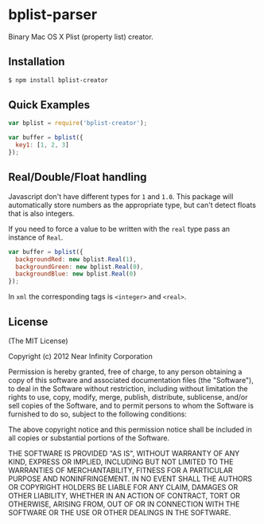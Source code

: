 bplist-parser
=============

Binary Mac OS X Plist (property list) creator.

## Installation

```bash
$ npm install bplist-creator
```

## Quick Examples

```javascript
var bplist = require('bplist-creator');

var buffer = bplist({
  key1: [1, 2, 3]
});
```

## Real/Double/Float handling

Javascript don't have different types for `1` and `1.0`. This package
will automatically store numbers as the appropriate type, but can't
detect floats that is also integers.

If you need to force a value to be written with the `real` type pass
an instance of `Real`.

```javascript
var buffer = bplist({
  backgroundRed: new bplist.Real(1),
  backgroundGreen: new bplist.Real(0),
  backgroundBlue: new bplist.Real(0)
});
```

In `xml` the corresponding tags is `<integer>` and `<real>`.

## License

(The MIT License)

Copyright (c) 2012 Near Infinity Corporation

Permission is hereby granted, free of charge, to any person obtaining
a copy of this software and associated documentation files (the
"Software"), to deal in the Software without restriction, including
without limitation the rights to use, copy, modify, merge, publish,
distribute, sublicense, and/or sell copies of the Software, and to
permit persons to whom the Software is furnished to do so, subject to
the following conditions:

The above copyright notice and this permission notice shall be
included in all copies or substantial portions of the Software.

THE SOFTWARE IS PROVIDED "AS IS", WITHOUT WARRANTY OF ANY KIND,
EXPRESS OR IMPLIED, INCLUDING BUT NOT LIMITED TO THE WARRANTIES OF
MERCHANTABILITY, FITNESS FOR A PARTICULAR PURPOSE AND
NONINFRINGEMENT. IN NO EVENT SHALL THE AUTHORS OR COPYRIGHT HOLDERS BE
LIABLE FOR ANY CLAIM, DAMAGES OR OTHER LIABILITY, WHETHER IN AN ACTION
OF CONTRACT, TORT OR OTHERWISE, ARISING FROM, OUT OF OR IN CONNECTION
WITH THE SOFTWARE OR THE USE OR OTHER DEALINGS IN THE SOFTWARE.
